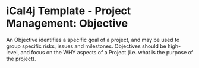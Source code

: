 # iCal4j Template - Project Management: Objective

An Objective identifies a specific goal of a project, and may be used to group specific risks, issues and milestones.
Objectives should be high-level, and focus on the WHY aspects of a Project (i.e. what is the purpose of the project).
